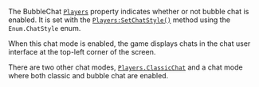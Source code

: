 The BubbleChat [`Players`](https://create.roblox.com/docs/reference/engine/classes/Players) property indicates whether or not bubble
chat is enabled. It is set with the [`Players:SetChatStyle()`](https://create.roblox.com/docs/reference/engine/classes/Players#SetChatStyle) method
using the `Enum.ChatStyle` enum.

When this chat mode is enabled, the game displays chats in the chat user
interface at the top-left corner of the screen.

There are two other chat modes, [`Players.ClassicChat`](https://create.roblox.com/docs/reference/engine/classes/Players#ClassicChat) and a chat
mode where both classic and bubble chat are enabled.